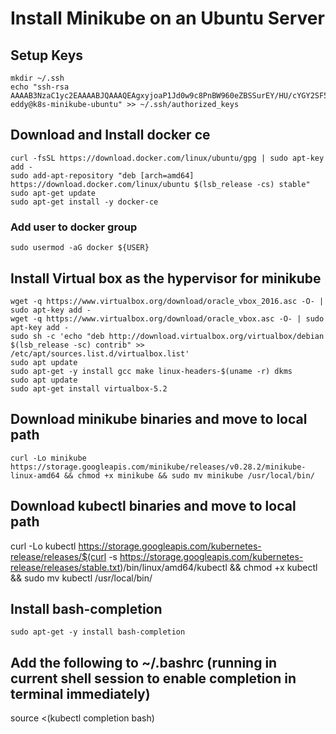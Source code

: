 # Install Minikube on an Ubuntu Server

## Setup Keys
```
mkdir ~/.ssh
echo "ssh-rsa AAAAB3NzaC1yc2EAAAABJQAAAQEAgxyjoaP1Jd0w9c8PnBW960eZBSSurEY/HU/cYGY2SF54RPrb96n9GNoVnQ8vsCLuCEemTSLeFwkYWvwuhLGpL2/5u9VdSAfVw1EIzH06bS3/vMNs+wiKEGFKO/qj6SyYFl4s1qQHM+5nHOAPe2YrMrSVr0BEjTLTd20i+XFSPw1oeKizVu8ZTMx5JVE8wxEqRNYqPJCi4zwnAHsB/omVzg0gt6p7M4PidabKeguJusf2PCflMT0ep8fVZQ/MAuzU7UQLEV+0TcywIe1tcf6tf3MU47LWX+IcR+7Va08cur1rTqdJZIotMvW3favXOMw0sWpMthLmz6r7/zAuoKb51w== eddy@k8s-minikube-ubuntu" >> ~/.ssh/authorized_keys
```

## Download and Install docker ce
```
curl -fsSL https://download.docker.com/linux/ubuntu/gpg | sudo apt-key add -
sudo add-apt-repository "deb [arch=amd64] https://download.docker.com/linux/ubuntu $(lsb_release -cs) stable"
sudo apt-get update
sudo apt-get install -y docker-ce
```

### Add user to docker group
```
sudo usermod -aG docker ${USER}
```

## Install Virtual box as the hypervisor for minikube
```
wget -q https://www.virtualbox.org/download/oracle_vbox_2016.asc -O- | sudo apt-key add -
wget -q https://www.virtualbox.org/download/oracle_vbox.asc -O- | sudo apt-key add -
sudo sh -c 'echo "deb http://download.virtualbox.org/virtualbox/debian $(lsb_release -sc) contrib" >> /etc/apt/sources.list.d/virtualbox.list'
sudo apt update
sudo apt-get -y install gcc make linux-headers-$(uname -r) dkms
sudo apt update
sudo apt-get install virtualbox-5.2
```

## Download minikube binaries and move to local path
```
curl -Lo minikube https://storage.googleapis.com/minikube/releases/v0.28.2/minikube-linux-amd64 && chmod +x minikube && sudo mv minikube /usr/local/bin/
```

## Download kubectl binaries and move to local path
curl -Lo kubectl https://storage.googleapis.com/kubernetes-release/releases/$(curl -s https://storage.googleapis.com/kubernetes-release/releases/stable.txt)/bin/linux/amd64/kubectl && chmod +x kubectl && sudo mv kubectl /usr/local/bin/

## Install bash-completion

```
sudo apt-get -y install bash-completion
```

## Add the following to ~/.bashrc (running in current shell session to enable completion in terminal immediately)
source <(kubectl completion bash)










